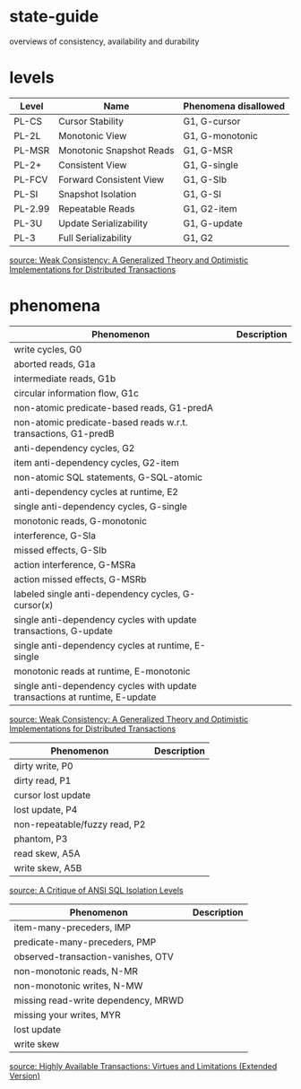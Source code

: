 # state-guide
overviews of consistency, availability and durability 

# levels

Level|Name|Phenomena disallowed
-----|----|-------
PL-CS|Cursor Stability|G1, G-cursor
PL-2L|Monotonic View|G1, G-monotonic
PL-MSR|Monotonic Snapshot Reads|G1, G-MSR
PL-2+|Consistent View|G1, G-single
PL-FCV|Forward Consistent View|G1, G-SIb
PL-SI|Snapshot Isolation|G1, G-SI
PL-2.99|Repeatable Reads|G1, G2-item
PL-3U|Update Serializability|G1, G-update
PL-3|Full Serializability|G1, G2

[source: Weak Consistency: A Generalized Theory and Optimistic
Implementations for Distributed Transactions](http://pmg.csail.mit.edu/papers/adya-phd.pdf)

# phenomena


Phenomenon|Description
----------|-----------
write cycles, G0|
aborted reads, G1a|
intermediate reads, G1b|
circular information flow, G1c|
non-atomic predicate-based reads, G1-predA|
non-atomic predicate-based reads w.r.t. transactions, G1-predB|
anti-dependency cycles, G2|
item anti-dependency cycles, G2-item|
non-atomic SQL statements, G-SQL-atomic|
anti-dependency cycles at runtime, E2|
single anti-dependency cycles, G-single|
monotonic reads, G-monotonic|
interference, G-SIa|
missed effects, G-SIb|
action interference, G-MSRa|
action missed effects, G-MSRb|
labeled single anti-dependency cycles, G-cursor(x)|
single anti-dependency cycles with update transactions, G-update|
single anti-dependency cycles at runtime, E-single|
monotonic reads at runtime, E-monotonic|
single anti-dependency cycles with update transactions at runtime, E-update|

[source: Weak Consistency: A Generalized Theory and Optimistic
Implementations for Distributed Transactions](http://pmg.csail.mit.edu/papers/adya-phd.pdf)


Phenomenon|Description
----------|-----------
dirty write, P0|
dirty read, P1|
cursor lost update|
lost update, P4|
non-repeatable/fuzzy read, P2|
phantom, P3|
read skew, A5A|
write skew, A5B|

[source: A Critique of ANSI SQL Isolation Levels](https://www.cs.umb.edu/cs734/CritiqueANSI_Iso.pdf)

Phenomenon|Description
----------|-----------
item-many-preceders, IMP|
predicate-many-preceders, PMP|
observed-transaction-vanishes, OTV|
non-monotonic reads, N-MR|
non-monotonic writes, N-MW|
missing read-write dependency, MRWD|
missing your writes, MYR|
lost update|
write skew|

[source: Highly Available Transactions: Virtues and Limitations
(Extended Version)](https://arxiv.org/pdf/1302.0309.pdf)
